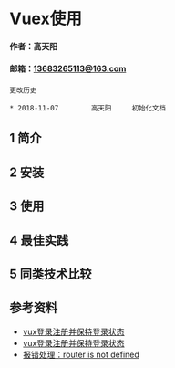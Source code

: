 # Vuex使用

#### 作者：高天阳
#### 邮箱：13683265113@163.com

```
更改历史

* 2018-11-07        高天阳     初始化文档

```

## 1 简介

## 2 安装

## 3 使用

## 4 最佳实践

## 5 同类技术比较


## 参考资料

* [vux登录注册并保持登录状态](https://blog.csdn.net/sinat_17775997/article/details/83450620)
* [vux登录注册并保持登录状态](https://segmentfault.com/a/1190000005780326)
* [报错处理：router is not defined](https://segmentfault.com/q/1010000014461113)
